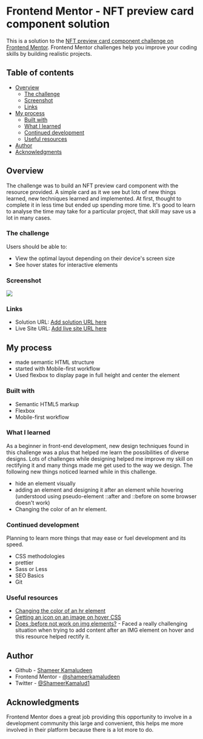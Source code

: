 # Frontend Mentor - NFT preview card component solution

This is a solution to the [NFT preview card component challenge on Frontend Mentor](https://www.frontendmentor.io/challenges/nft-preview-card-component-SbdUL_w0U). Frontend Mentor challenges help you improve your coding skills by building realistic projects. 

## Table of contents

- [Overview](#overview)
  - [The challenge](#the-challenge)
  - [Screenshot](#screenshot)
  - [Links](#links)
- [My process](#my-process)
  - [Built with](#built-with)
  - [What I learned](#what-i-learned)
  - [Continued development](#continued-development)
  - [Useful resources](#useful-resources)
- [Author](#author)
- [Acknowledgments](#acknowledgments)

## Overview

The challenge was to build an NFT preview card component with the resource provided. A simple card as it we see but lots of new things learned, new techniques learned and implemented. At first, thought to complete it in less time but ended up spending more time. It's good to learn to analyse the time may take for a particular project, that skill may save us a lot in many cases.

### The challenge

Users should be able to:

- View the optimal layout depending on their device's screen size
- See hover states for interactive elements

### Screenshot

![](./screenshot.jpg)

### Links

- Solution URL: [Add solution URL here](https://your-solution-url.com)
- Live Site URL: [Add live site URL here](https://your-live-site-url.com)

## My process
- made semantic HTML structure
- started with Mobile-first workflow
- Used flexbox to display page in full height and center the element

### Built with

- Semantic HTML5 markup
- Flexbox
- Mobile-first workflow

### What I learned

As a beginner in front-end development, new design techniques found in this challenge was a plus that helped me learn the possibilities of diverse designs. Lots of challenges while designing helped me improve my skill on rectifying it and many things made me get used to the way we design. The following new things noticed learned while in this challenge.    
- hide an element visually
- adding an element and designing it after an element while hovering (understood using pseudo-element ::after and ::before on some browser doesn't work)
- Changing the color of an hr element.

### Continued development

Planning to learn more things that may ease or fuel development and its speed.
- CSS methodologies
- prettier
- Sass or Less
- SEO Basics
- Git

### Useful resources

- [Changing the color of an hr element](https://stackoverflow.com/q/6382023/3877538)
- [Getting an icon on an image on hover CSS](https://stackoverflow.com/q/49630856/3877538)
- [Does :before not work on img elements?](https://stackoverflow.com/q/5843035/3877538) - Faced a really challenging situation when trying to add content after an IMG element on hover and this resource helped rectify it.

## Author

- Github - [Shameer Kamaludeen](https://github.com/shameerkamaludeen)
- Frontend Mentor - [@shameerkamaludeen](https://www.frontendmentor.io/profile/shameerkamaludeen)
- Twitter - [@ShameerKamalud1](https://twitter.com/ShameerKamalud1)

## Acknowledgments
Frontend Mentor does a great job providing this opportunity to involve in a development community this large and convenient, this helps me more involved in their platform because there is a lot more to do.